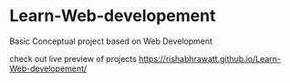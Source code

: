 # Learn-Web-developement
Basic Conceptual project based on Web Development 

check out live preview of projects 
https://rishabhrawatt.github.io/Learn-Web-developement/
